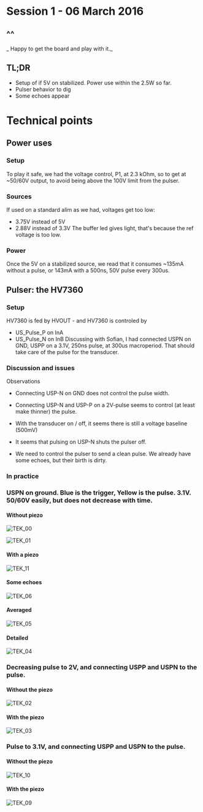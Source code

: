 # Session 1 - 06 March 2016
## ^^
_ Happy to get the board and play with it._
## TL;DR
* Setup of if 5V on stabilized. Power use within the 2.5W so far.
* Pulser behavior to dig
* Some echoes appear 

# Technical points
## Power uses
### Setup
To play it safe, we had the voltage control, P1, at 2.3 kOhm, so to get at ~50/60V output, to avoid being above the 100V limit from the pulser.

### Sources
If used on a standard alim as we had, voltages get too low:
* 3.75V instead of 5V
* 2.88V instead of 3.3V
The buffer led gives light, that's because the ref voltage is too low.

### Power
Once the 5V on a stabilized source, we read that it consumes ~135mA without a pulse, or 143mA with a 500ns, 50V pulse every 300us.

## Pulser: the HV7360
### Setup
HV7360 is fed by HVOUT - and HV7360 is controled by 
- US_Pulse_P on InA
- US_Pulse_N on InB
Discussing with Sofian, I had connected USPN on GND, USPP on a 3.1V, 250ns pulse, at 300us macroperiod. That should take care of the pulse for the transducer.

### Discussion and issues
Observations
- Connecting USP-N on GND does not control the pulse width. 
- Connecting USP-N and USP-P on a 2V-pulse seems to control (at least make thinner) the pulse. 
- With the transducer on / off, it seems there is still a voltage baseline (500mV)

- It seems that pulsing on USP-N shuts the pulser off.
- We need to control the pulser to send a clean pulse. We already have some echoes, but their birth is dirty.

### In practice

### USPN on ground. Blue is the trigger, Yellow is the pulse. 3.1V. 50/60V easily, but does not decrease with time.
#### Without piezo
![TEK_00](/Images/Session_1/TEK0000.JPG)

![TEK_01](/Images/Session_1/TEK0001.JPG)

#### With a piezo
![TEK_11](/Images/Session_1/TEK0011.JPG)

#### Some echoes
![TEK_06](/Images/Session_1/TEK0006.JPG)
#### Averaged
![TEK_05](/Images/Session_1/TEK0005.JPG)
#### Detailed
![TEK_04](/Images/Session_1/TEK0004.JPG)
### Decreasing pulse to 2V, and connecting USPP and USPN to the pulse.
#### Without the piezo
![TEK_02](/Images/Session_1/TEK0002.JPG)
#### With the piezo
![TEK_03](/Images/Session_1/TEK0003.JPG)

### Pulse to 3.1V, and connecting USPP and USPN to the pulse.
#### Without the piezo
![TEK_10](/Images/Session_1/TEK0010.JPG)
#### With the piezo
![TEK_09](/Images/Session_1/TEK0009.JPG)
